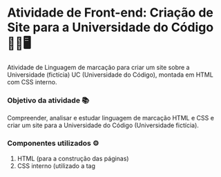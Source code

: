 # Atividade de Front-end: Criação de Site para a Universidade do Código 👨‍🎓🖥
Atividade de Linguagem de marcação para criar um site sobre a Universidade (fictícia) UC (Universidade do Código), montada em HTML com CSS interno.
### Objetivo da atividade 📚
Compreender, analisar e estudar linguagem de marcação HTML e CSS e criar um site para a Universidade do Código (Universidade fictícia).
### Componentes utilizados ⚙
1. HTML (para a construção das páginas)
2. CSS interno (utilizado a tag <style> para separar o HTML do CSS)
3. Imagens (Banner e Header com a imagem da universidade.
4. Editor de Código: Visual Studio Code (VS code).
O intuito da atividade é compreendermos como funciona uma criação do zero de uma página web.
### Resultado ✅
O site criado apresenta um layout simples, organizado e funcional, com navegação básica por botões para navegação no site (sobre, contato e home) e estilização aplicada diretamente no HTML por meio de CSS interno (bem básica).
